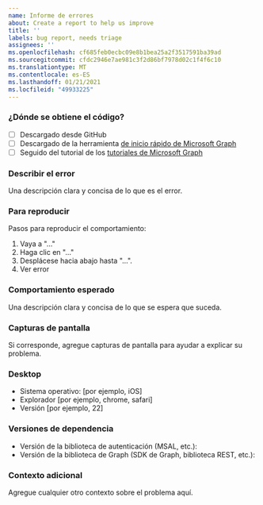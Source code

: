 ```yaml
---
name: Informe de errores
about: Create a report to help us improve
title: ''
labels: bug report, needs triage
assignees: ''
ms.openlocfilehash: cf685feb0ecbc09e8b1bea25a2f3517591ba39ad
ms.sourcegitcommit: cfdc2946e7ae981c3f2d86bf7978d02c1f4f6c10
ms.translationtype: MT
ms.contentlocale: es-ES
ms.lasthandoff: 01/21/2021
ms.locfileid: "49933225"
---
```

### <a name="where-did-you-get-the-code"></a>¿Dónde se obtiene el código?

- [ ] Descargado desde GitHub
- [ ] Descargado de la herramienta [de inicio rápido de Microsoft Graph](https://developer.microsoft.com/graph/quick-start)
- [ ] Seguido del tutorial de los [tutoriales de Microsoft Graph](https://docs.microsoft.com/graph/tutorials)

### <a name="describe-the-bug"></a>Describir el error

Una descripción clara y concisa de lo que es el error.

### <a name="to-reproduce"></a>Para reproducir

Pasos para reproducir el comportamiento:

1. Vaya a "..."
1. Haga clic en "..."
1. Desplácese hacia abajo hasta "...".
1. Ver error

### <a name="expected-behavior"></a>Comportamiento esperado

Una descripción clara y concisa de lo que se espera que suceda.

### <a name="screenshots"></a>Capturas de pantalla

Si corresponde, agregue capturas de pantalla para ayudar a explicar su problema.

### <a name="desktop"></a>Desktop

- Sistema operativo: [por ejemplo, iOS]
- Explorador [por ejemplo, chrome, safari]
- Versión [por ejemplo, 22]

### <a name="dependency-versions"></a>Versiones de dependencia

- Versión de la biblioteca de autenticación (MSAL, etc.):
- Versión de la biblioteca de Graph (SDK de Graph, biblioteca REST, etc.):

### <a name="additional-context"></a>Contexto adicional

Agregue cualquier otro contexto sobre el problema aquí.
